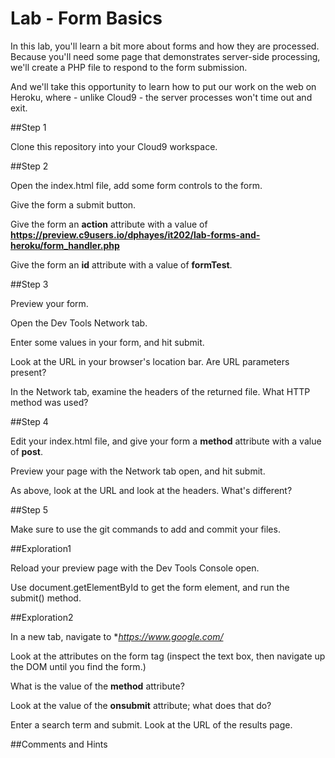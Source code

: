 # Lab - Form Basics

In this lab, you'll learn a bit more about forms and how they are processed.   Because you'll need some page that demonstrates server-side processing, we'll create a PHP file to respond to the form submission.

And we'll take this opportunity to learn how to put our work on the web on Heroku, where - unlike Cloud9 - the server processes won't time out and exit.

##Step 1

Clone this repository into your Cloud9 workspace.

##Step 2

Open the index.html file, add some form controls to the form.

Give the form a submit button.

Give the form an **action** attribute with a value of **https://preview.c9users.io/dphayes/it202/lab-forms-and-heroku/form_handler.php**

Give the form an **id** attribute with a value of **formTest**.

##Step 3

Preview your form.

Open the Dev Tools Network tab.

Enter some values in your form, and hit submit.  

Look at the URL in your browser's location bar. Are URL parameters present? 

In the Network tab, examine the headers of the returned file. What HTTP method was used?  

##Step 4

Edit your index.html file, and give your form a **method** attribute with a value of **post**.

Preview your page with the Network tab open, and hit submit.

As above, look at the URL and look at the headers.   What's different?


##Step 5

Make sure to use the git commands to add and commit your files.


##Exploration1

Reload your preview page with the Dev Tools Console open.

Use document.getElementById to get the form element, and run the submit() method.


##Exploration2

In a new tab, navigate to **https://www.google.com/*

Look at the attributes on the form tag (inspect the text box, then navigate up the DOM until you find the form.)

What is the value of the **method** attribute?

Look at the value of the **onsubmit** attribute;  what does that do?

Enter a search term and submit.   Look at the URL of the results page.



##Comments and Hints









